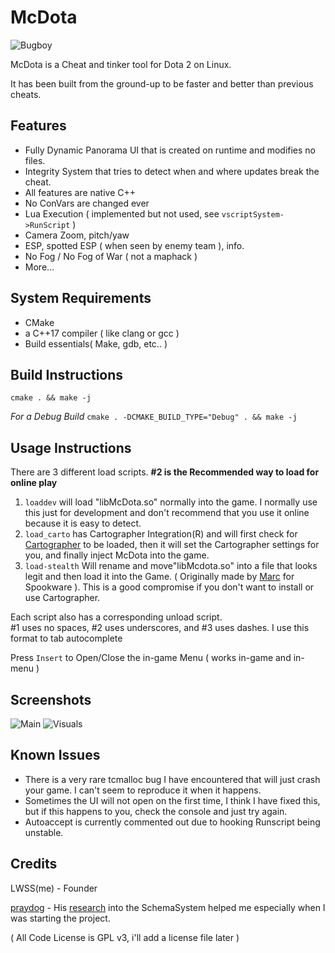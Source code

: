 # McDota 

![Bugboy](https://i.imgur.com/qC9hz14.png)

McDota is a Cheat and tinker tool for Dota 2 on Linux.

It has been built from the ground-up to be faster and better than previous cheats.

## Features
* Fully Dynamic Panorama UI that is created on runtime and modifies no files.
* Integrity System that tries to detect when and where updates break the cheat.
* All features are native C++
* No ConVars are changed ever
* Lua Execution ( implemented but not used, see `vscriptSystem->RunScript` )
* Camera Zoom, pitch/yaw
* ESP, spotted ESP ( when seen by enemy team ), info.
* No Fog / No Fog of War ( not a maphack )
* More...
## System Requirements
* CMake
* a C++17 compiler ( like clang or gcc )
* Build essentials( Make, gdb, etc.. )
## Build Instructions
`cmake . && make -j`

*For a Debug Build*
`cmake . -DCMAKE_BUILD_TYPE="Debug" . && make -j`

## Usage Instructions
There are 3 different load scripts.
 **#2 is the Recommended way to load for online play**


 1. `loaddev` will load "libMcDota.so" normally into the game. I normally use this just for development and don't recommend that you use it online because it is easy to detect.
 2. `load_carto` has Cartographer Integration(R) and will first check for [Cartographer](https://github.com/LWSS/Cartographer) to be loaded, then it will set the Cartographer settings for you, and finally inject McDota into the game. 
 3. `load-stealth` Will rename and move"libMcdota.so" into a file that looks legit and then load it into the Game. ( Originally made by [Marc](https://github.com/Marc3842h) for Spookware ). This is a good compromise if you don't want to install or use Cartographer.


Each script also has a corresponding unload script.  
#1 uses no spaces, #2 uses underscores, and #3 uses dashes. I use this format to tab autocomplete

Press `Insert` to Open/Close the in-game Menu ( works in-game and in-menu )
## Screenshots
![Main](https://i.imgur.com/k3HGweu.png)
![Visuals](https://i.imgur.com/MrkXw9Q.png)
## Known Issues
* There is a very rare tcmalloc bug I have encountered that will just crash your game. I can't seem to reproduce it when it happens.
* Sometimes the UI will not open on the first time, I think I have fixed this, but if this happens to you, check the console and just try again.
* Autoaccept is currently commented out due to hooking Runscript being unstable.

## Credits
LWSS(me) - Founder

[praydog](https://github.com/praydog) - His [research](http://praydog.com/index.php/2015/06/24/an-analysis-of-the-source-2-engine-part-1-the-schema-system/) into the SchemaSystem helped me especially when I was starting the project.


( All Code License is GPL v3, i'll add a license file later )
